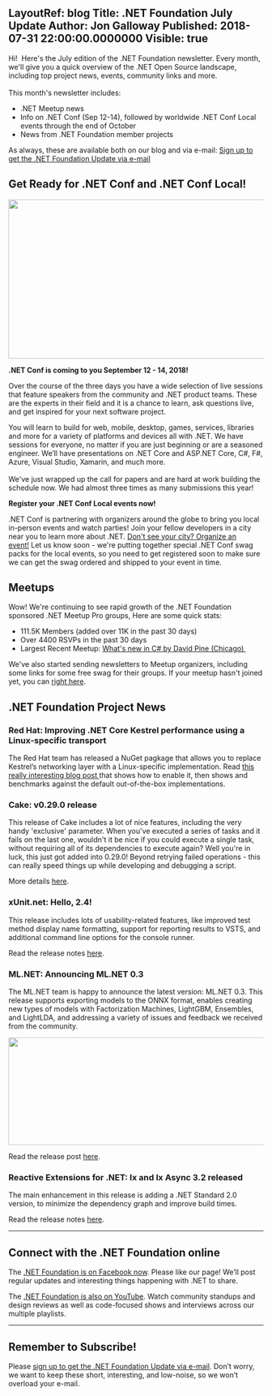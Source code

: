 LayoutRef: blog
Title: .NET Foundation July Update
Author: Jon Galloway
Published: 2018-07-31 22:00:00.0000000
Visible: true
---
<p>Hi!&nbsp; Here's the July edition of the .NET Foundation newsletter. Every month, we'll give you a quick overview of the .NET Open Source landscape, including top project news, events, community links and more.<br />
<br />
This month's newsletter includes:</p>

<ul>
<li>.NET Meetup news</li>
<li>Info on .NET Conf (Sep 12-14), followed by worldwide .NET Conf Local events through the end of October</li>
<li>News from .NET Foundation member projects</li>
</ul>

<p>As always, these are available both on our blog and via e-mail:&nbsp;<a href="http://eepurl.com/dhL_qb">Sign up to get the .NET Foundation Update via e-mail</a></p>

<h2>Get Ready for .NET Conf and .NET Conf Local!</h2>

<p><img alt="" src="https://pbs.twimg.com/card_img/1022496767760191488/LBS-O58n?format=jpg&amp;name=600x314" style="width: 600px; height: 314px;" /></p>

<p><strong>.NET Conf is coming to you&nbsp;September 12 - 14, 2018!</strong></p>

<p>Over the course of the three days you have a wide selection of live sessions that feature speakers from the community and .NET product teams. These are the experts in their field and it is a chance to learn, ask questions live, and get inspired for your next software project.</p>

<p>You will learn to build for web, mobile, desktop, games, services, libraries and more for a variety of platforms and devices all with .NET. We have sessions for everyone, no matter if you are just beginning or are a seasoned engineer. We’ll have presentations on .NET Core and ASP.NET Core, C#, F#, Azure, Visual Studio, Xamarin, and much more.<br />
<br />
We've just wrapped up the call for papers and are hard at work building the schedule&nbsp;now. We had almost three times as many submissions this year!</p>

<p><strong>Register your .NET Conf Local events now!</strong></p>

<p>.NET Conf is partnering with organizers around the globe to bring you local in-person events and watch parties! Join your fellow developers in a city near you to learn more about .NET. <a href="https://www.dotnetconf.net/local-events/">Don't see your city? Organize an event!</a>&nbsp;Let us know soon - we're putting together special .NET Conf swag packs for the local events, so you need to get registered soon to make sure we can get the swag ordered and shipped to your event in time.</p>

<h2>Meetups</h2>

<p>Wow! We're continuing to see rapid growth of the .NET Foundation sponsored&nbsp;.NET Meetup Pro groups, Here are some quick stats:</p>

<ul>
<li>111.5K&nbsp;Members (added over 11K in the past 30 days)</li>
<li>Over 4400 RSVPs in the past 30 days</li>
<li>Largest Recent Meetup:&nbsp;<a href="https://www.meetup.com/The-Chicago-NET-Users-Group/events/250865896/">What's new in C# by David Pine (Chicago)&nbsp;</a></li>
</ul>

<p>We've also started sending newsletters to Meetup organizers, including some links for some free swag for their groups. If your meetup hasn't joined yet, you can <a href="https://dotnetfoundation.sharepoint.com/_layouts/15/WopiFrame.aspx?guestaccesstoken=E4s0o4r8BAjSAlDiOdKqy%2fW4RW2HbvrLcfz4PsJdbS8%3d&amp;docid=1_10cd43d461efb4f68aa5289bea6a50fc0&amp;wdFormId=%7B02655D67%2D5D39%2D47E7%2D8151%2D47536BFF227C%7D&amp;action=formsubmit">right here</a>.</p>

<h2></h2>

<h2>.NET Foundation Project News</h2>

<h3>Red Hat: Improving .NET Core Kestrel performance using a Linux-specific transport</h3>

<p>The Red Hat team has released a NuGet pagkage that allows you to replace Kestrel’s networking layer with a Linux-specific implementation. Read <a href="https://developers.redhat.com/blog/2018/07/24/improv-net-core-kestrel-performance-linux/">this really interesting blog post </a>that shows how to enable it, then shows&nbsp;and benchmarks&nbsp;against the default out-of-the-box implementations.&nbsp;</p>

<h3>Cake: v0.29.0 release</h3>

<p>This release of Cake includes a lot of nice features, including the very handy 'exclusive' parameter.&nbsp;When you've executed a series of tasks and it fails on the last one, wouldn't it be nice if you could execute a single task, without requiring all of its dependencies to execute again? Well you're in luck, this just got added into 0.29.0! Beyond retrying failed operations - this can really speed things up while developing and debugging a script.</p>

<p>More details&nbsp;<a href="https://cakebuild.net/blog/2018/07/cake-v0.29.0-released">here</a>.</p>

<h3>xUnit.net: Hello, 2.4!</h3>

<p>This release includes lots of usability-related features, like improved test method display name formatting, support for reporting results to VSTS, and additional command line options for the console runner.</p>

<p>Read the release notes <a href="https://xunit.github.io/releases/2.4">here</a>.</p>

<h3>ML.NET: Announcing ML.NET 0.3</h3>

<p>The ML.NET team is happy to announce the latest version:&nbsp;ML.NET 0.3. This release supports exporting models to the&nbsp;ONNX&nbsp;format, enables creating new types of models with Factorization Machines, LightGBM, Ensembles, and LightLDA, and addressing a variety of issues and feedback we received from the community.</p>

<p><img alt="" src="assets/posts/onnx-diagram-v03.png" style="width: 801px; height: 212px;" /></p>

<p>Read the release post&nbsp;<a href="https://blogs.msdn.microsoft.com/dotnet/2018/07/09/announcing-ml-net-0-3/">here</a>.</p>

<h3>Reactive Extensions for .NET: Ix and Ix Async 3.2 released</h3>

<p>The main enhancement in this release&nbsp;is adding a .NET Standard 2.0 version, to minimize the dependency graph and improve build times.</p>

<p>Read the release notes&nbsp;<a href="https://github.com/dotnet/reactive/releases/tag/ixnet-v3.2.0">here</a>.</p>

<hr />
<h2>Connect with the .NET Foundation online</h2>

<p>The&nbsp;<a href="https://www.facebook.com/dotnetfoundation/">.NET Foundation is on Facebook now</a>. Please like our page! We’ll post regular updates and interesting things happening with .NET to share.</p>

<p>The <a href="https://www.youtube.com/NETFoundation">.NET Foundation is also on YouTube</a>. Watch community standups and design reviews as well as code-focused shows and interviews across our multiple playlists.</p>

<hr />
<h2>Remember to Subscribe!</h2>

<p>Please&nbsp;<a href="http://eepurl.com/dhL_qb">sign up&nbsp;to get the .NET Foundation Update via e-mail</a>.&nbsp;Don’t worry, we want to keep these short, interesting, and low-noise, so we won’t overload your e-mail.</p>
